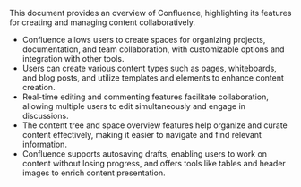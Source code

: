 This document provides an overview of Confluence, highlighting its features for creating and managing content collaboratively.

- Confluence allows users to create spaces for organizing projects, documentation, and team collaboration, with customizable options and integration with other tools.
- Users can create various content types such as pages, whiteboards, and blog posts, and utilize templates and elements to enhance content creation.
- Real-time editing and commenting features facilitate collaboration, allowing multiple users to edit simultaneously and engage in discussions.
- The content tree and space overview features help organize and curate content effectively, making it easier to navigate and find relevant information.
- Confluence supports autosaving drafts, enabling users to work on content without losing progress, and offers tools like tables and header images to enrich content presentation.
